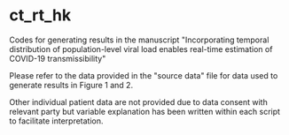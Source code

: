 # ct_rt_hk
 
Codes for generating results in the manuscript "Incorporating temporal distribution of population-level viral load enables real-time estimation of COVID-19 transmissibility"

Please refer to the data provided in the "source data" file for data used to generate results in Figure 1 and 2.

Other individual patient data are not provided due to data consent with relevant party but variable explanation has been written within each script to facilitate interpretation.

